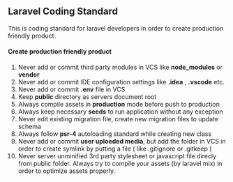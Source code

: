 ## Laravel Coding Standard



This is coding standard for laravel developers in order to create production friendly product.



#### Create production friendly product

1. Never add or commit third party modules in VCS like **node_modules** or **vendor**
2. Never add or commit IDE configuration settings like **.idea** , **.vscode** etc.
3. Never add or commit **.env** file in VCS
4. Keep **public** directory as servers document root
5. Always compile assets in **production** mode before push to production
6. Always keep necessary **seeds** to run application without any exception
7. Never edit existing migration file, create new migration files to update schema
8. Always follow **psr-4** autoloading standard while creating new class
9. Never add or commit **user uploeded media**, but add the folder in VCS in order to create symlink by putting a file ( like .gitignore or .gitkeep )
10. Never server unminified 3rd party stylesheet or javascript file direcly from public folder. Always try to compile your assets (by laravel mix) in order to optimize assets properly.
